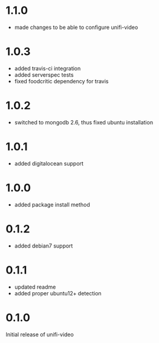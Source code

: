 # 1.1.0
* made changes to be able to configure unifi-video

# 1.0.3
* added travis-ci integration
* added serverspec tests
* fixed foodcritic dependency for travis

# 1.0.2
* switched to mongodb 2.6, thus fixed ubuntu installation

# 1.0.1
* added digitalocean support

# 1.0.0
* added package install method

# 0.1.2
* added debian7 support

# 0.1.1
* updated readme
* added proper ubuntu12+ detection

# 0.1.0
Initial release of unifi-video
